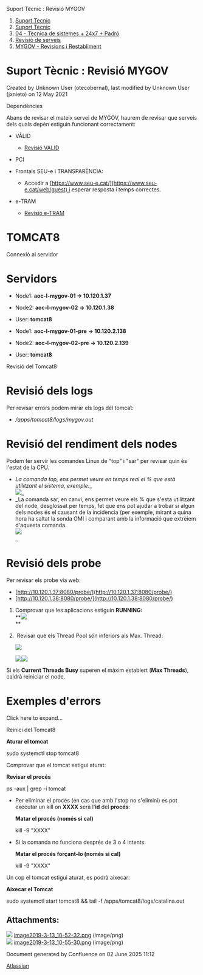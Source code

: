 Suport Tècnic : Revisió MYGOV  

1.  [Suport Tècnic](index.md)
2.  [Suport Tècnic](13893782.md)
3.  [04 - Tècnica de sistemes + 24x7 + Padró](26313202.md)
4.  [Revisió de serveis](36340340.md)
5.  [MYGOV - Revisions i Restabliment](MYGOV---Revisions-i-Restabliment_41521391.md)

Suport Tècnic : Revisió MYGOV
=============================

Created by Unknown User (otecobernal), last modified by Unknown User (jxnieto) on 12 May 2021

Dependències

Abans de revisar el mateix servei de MYGOV, haurem de revisar que serveis dels quals depèn estiguin funcionant correctament:

*   VÀLID
    *   [Revisió VALID](36340625.md)

*   PCI
*   Frontals SEU-e i TRANSPARÈNCIA:
    *   Accedir a [https://www.seu-e.cat/](https://www.seu-e.cat/web/guest) i esperar resposta i temps correctes.
*   e-TRAM 
    *   [Revisió e-TRAM](36341501.md)

TOMCAT8
=======

Connexió al servidor

Servidors 
==========

*   Node1: **aoc-l-mygov-01 → 10.120.1.37 [](https://pam.aoc.cat/SecretServer/app/#/secrets/4390/general)** 
    
*   Node2: **aoc-l-mygov-02** **→ 10.120.1.38 [](https://pam.aoc.cat/SecretServer/app/#/secrets/4392/general)** 
*   User: **tomcat8**

*   Node1: **aoc-l-mygov-01-pre** **→ 10.120.2.138 [](https://pam.aoc.cat/SecretServer/app/#/secrets/4387/general)** 
    
*   Node2: **aoc-l-mygov-02-pre** **→ 10.120.2.139 [](https://pam.aoc.cat/SecretServer/app/#/secrets/4389/general)** 
*   User: **tomcat8**

Revisió del Tomcat8

Revisió dels logs
=================

Per revisar errors podem mirar els logs del tomcat:

*   _/apps/tomcat8/logs/mygov.out_ 

Revisió del rendiment dels nodes
================================

Podem fer servir les comandes Linux de "top" i "sar" per revisar quin és l'estat de la CPU.

*   _La comanda top, ens permet veure en temps real el % que està utilitzant el sistema, exemple:__  
    ![](attachments/41520766/93357375.png)_
*   _La comanda sar, en canvi, ens permet veure els % que s'esta utilitzant del node, desglossat per temps, fet que ens pot ajudar a trobar si algun dels nodes és el causant de la incidència (per exemple, mirant a quina hora ha saltat la sonda OMI i comparant amb la informació que extrèiem d'aquesta comanda.  
    ![](attachments/41520766/93357376.png)  
    _

Revisió dels probe
==================

Per revisar els probe via web:

*   [http://10.120.1.37:8080/probe/](http://10.120.1.37:8080/probe/)
*   [http://10.120.1.38:8080/probe/](http://10.120.1.38:8080/probe/)

  

1.  Comprovar que les aplicacions estiguin **RUNNING:**  
    **![](attachments/41520766/41520784.png)  
    **  
    
2.   Revisar que els Thread Pool són inferiors als Max. Thread:  
      
    [![](attachments/41520766/41520785.png)](https://intranet.aoc.cat/pages/resumedraft.action?draftId=41519470&draftShareId=0f3532e1-81cb-4dce-8fac-bcaf3b047389&)
    
    [![](attachments/41520766/41520786.png)](https://intranet.aoc.cat/pages/resumedraft.action?draftId=41519470&draftShareId=0f3532e1-81cb-4dce-8fac-bcaf3b047389&)[![](attachments/41520766/41520787.png)](https://intranet.aoc.cat/pages/resumedraft.action?draftId=41519470&draftShareId=0f3532e1-81cb-4dce-8fac-bcaf3b047389&)

Si els **Current Threads Busy** superen el màxim establert (**Max Threads**), caldrà reiniciar el node.

  

  

  

Exemples d'errors
=================

Click here to expand...

  

Reinici del Tomcat8

  

**Aturar el tomcat**

sudo systemctl stop tomcat8

  

Comprovar que el tomcat estigui aturat:

**Revisar el procés**

ps -aux | grep -i tomcat

  

*   Per eliminar el procés (en cas que amb l'stop no s'elimini) es pot executar un kill on **XXXX** serà l'**id** del **procés**:
    
    **Matar el procés (només si cal)**
    
    kill -9 "XXXX"
    
*   Si la comanda no funciona després de 3 o 4 intents:
    
    **Matar el procés forçant-lo (només si cal)**
    
    kill -9 "XXXX"
    

  

Un cop el tomcat estigui aturat, es podrà aixecar:

**Aixecar el Tomcat**

sudo systemctl start tomcat8 && tail -f /apps/tomcat8/logs/catalina.out

  

  

  

  

  

  

Attachments:
------------

![](images/icons/bullet_blue.gif) [image2019-3-13\_10-52-32.png](attachments/41519461/41519462.png) (image/png)  
![](images/icons/bullet_blue.gif) [image2019-3-13\_10-55-30.png](attachments/41519461/41519463.png) (image/png)  

Document generated by Confluence on 02 June 2025 11:12

[Atlassian](http://www.atlassian.com/)